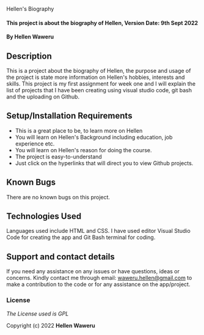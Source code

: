 Hellen's Biography

#### This project is about the biography of Hellen, Version Date: 9th Sept 2022

#### By **Hellen Waweru**

## Description

This is a project about the biography of Hellen, the purpose and usage of the project is state more information on Hellen's hobbies, interests and skills. This project is my first assignment for week one and I will explain the list of projects that I have been creating using visual studio code, git bash and the uploading on Github.

## Setup/Installation Requirements

- This is a great place to be, to learn more on Hellen
- You will learn on Hellen's Background including education, job experience etc.
- You will learn on Hellen's reason for doing the course.
- The project is easy-to-understand
- Just click on the hyperlinks that will direct you to view Github projects.

## Known Bugs

There are no known bugs on this project.

## Technologies Used

Languages used include HTML and CSS. I have used editor Visual Studio Code for creating the app and Git Bash terminal for coding.

## Support and contact details

If you need any assistance on any issues or have questions, ideas or concerns. Kindly contact me through email: waweru.hellen@gmail.com to make a contribution to the code or for any assistance on the app/project.

### License

_The License used is GPL_

Copyright (c) 2022 **Hellen Waweru**
